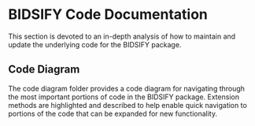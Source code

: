 # BIDSIFY Code Documentation

This section is devoted to an in-depth analysis of how to maintain and update the underlying code for the BIDSIFY package.

## Code Diagram

The code diagram folder provides a code diagram for navigating through the most important portions of code in the BIDSIFY package. Extension methods are highlighted and described to help enable quick navigation to portions of the code that can be expanded for new functionality.
